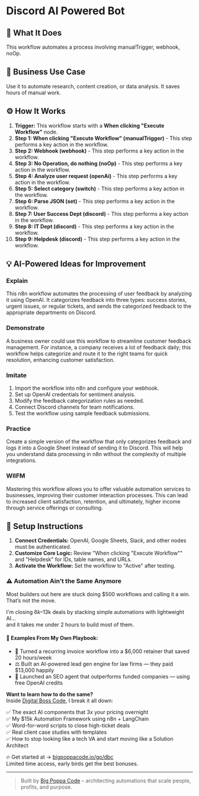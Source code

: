 # Discord AI Powered Bot

## 🚀 What It Does
This workflow automates a process involving manualTrigger, webhook, noOp.

## 💼 Business Use Case
Use it to automate research, content creation, or data analysis. It saves hours of manual work.

## ⚙️ How It Works
1.  **Trigger:** This workflow starts with a **When clicking "Execute Workflow"** node.
2. **Step 1: When clicking "Execute Workflow" (manualTrigger)** - This step performs a key action in the workflow.
3. **Step 2: Webhook (webhook)** - This step performs a key action in the workflow.
4. **Step 3: No Operation, do nothing (noOp)** - This step performs a key action in the workflow.
5. **Step 4: Analyze user request (openAi)** - This step performs a key action in the workflow.
6. **Step 5: Select category (switch)** - This step performs a key action in the workflow.
7. **Step 6: Parse JSON (set)** - This step performs a key action in the workflow.
8. **Step 7: User Success Dept (discord)** - This step performs a key action in the workflow.
9. **Step 8: IT Dept (discord)** - This step performs a key action in the workflow.
10. **Step 9: Helpdesk (discord)** - This step performs a key action in the workflow.

## 💡 AI-Powered Ideas for Improvement
### Explain
This n8n workflow automates the processing of user feedback by analyzing it using OpenAI. It categorizes feedback into three types: success stories, urgent issues, or regular tickets, and sends the categorized feedback to the appropriate departments on Discord.

### Demonstrate
A business owner could use this workflow to streamline customer feedback management. For instance, a company receives a lot of feedback daily; this workflow helps categorize and route it to the right teams for quick resolution, enhancing customer satisfaction.

### Imitate
1. Import the workflow into n8n and configure your webhook.
2. Set up OpenAI credentials for sentiment analysis.
3. Modify the feedback categorization rules as needed.
4. Connect Discord channels for team notifications.
5. Test the workflow using sample feedback submissions.

### Practice
Create a simple version of the workflow that only categorizes feedback and logs it into a Google Sheet instead of sending it to Discord. This will help you understand data processing in n8n without the complexity of multiple integrations.

### WIIFM
Mastering this workflow allows you to offer valuable automation services to businesses, improving their customer interaction processes. This can lead to increased client satisfaction, retention, and ultimately, higher income through service offerings or consulting.

## 🔧 Setup Instructions
1. **Connect Credentials:** OpenAI, Google Sheets, Slack, and other nodes must be authenticated.
2. **Customize Core Logic:** Review "When clicking "Execute Workflow"" and "Helpdesk" for IDs, table names, and URLs.
3. **Activate the Workflow:** Set the workflow to "Active" after testing.

### ⚠️ Automation Ain’t the Same Anymore

Most builders out here are stuck doing $500 workflows and calling it a win.  
That’s not the move.  

I'm closing $6k–$13k deals by stacking simple automations with lightweight AI...  
and it takes me under 2 hours to build most of them.

#### 🧠 Examples From My Own Playbook:
- 🔁 Turned a recurring invoice workflow into a $6,000 retainer that saved 20 hours/week  
- ⚖️ Built an AI-powered lead gen engine for law firms — they paid $13,000 happily  
- 🚀 Launched an SEO agent that outperforms funded companies — using free OpenAI credits  

**Want to learn how to do the same?**  
Inside [Digital Boss Code](https://bigpoppacode.io/go/dbc), I break it all down:

✅ The exact AI components that 3x your pricing overnight  
✅ My $15k Automation Framework using n8n + LangChain  
✅ Word-for-word scripts to close high-ticket deals  
✅ Real client case studies with templates  
✅ How to stop looking like a tech VA and start moving like a Solution Architect  

🔥 Get started at → [bigpoppacode.io/go/dbc](https://bigpoppacode.io/go/dbc)  
Limited time access, early birds get the best bonuses.

---
> Built by [Big Poppa Code](https://bigpoppacode.io) – architecting automations that scale people, profits, and purpose.
